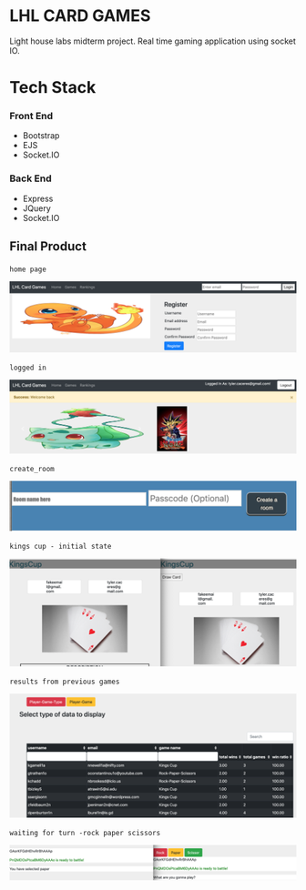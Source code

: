 # LHL CARD GAMES

Light house labs midterm project. Real time gaming application using socket IO.

# Tech Stack

### Front End

- Bootstrap
- EJS
- Socket.IO

### Back End

- Express
- JQuery
- Socket.IO

## Final Product

`home page`

!["home page"](./docs/home_page.png)

`logged in`

!["logged in"](./docs/logged_in.png)

`create_room`

!["create room"](./docs/create_room.png)

`kings cup - initial state`

!["kings cup"](./docs/kings_cup.png)

`results from previous games`

!["results"](./docs/data_table.png)

`waiting for turn -rock paper scissors`

!["waiting for turn -rock paper scissors"](./docs/waiting_for_turn.png)
